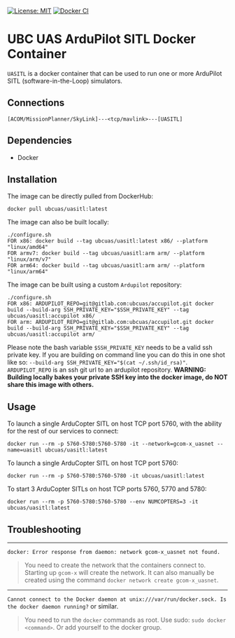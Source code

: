[![License: MIT](https://img.shields.io/github/license/vintasoftware/django-react-boilerplate.svg)](LICENSE)
[![Docker CI](https://github.com/ubcuas/UASITL/actions/workflows/docker.yml/badge.svg)](https://github.com/ubcuas/UASITL/actions/workflows/docker.yml)

# UBC UAS ArduPilot SITL Docker Container
`UASITL` is a docker container that can be used to run one or more ArduPilot SITL (software-in-the-Loop) simulators.


## Connections
```
[ACOM/MissionPlanner/SkyLink]---<tcp/mavlink>---[UASITL]
```


## Dependencies
- Docker


## Installation
The image can be directly pulled from DockerHub:
```
docker pull ubcuas/uasitl:latest
```

The image can also be built locally:
```
./configure.sh
FOR x86: docker build --tag ubcuas/uasitl:latest x86/ --platform "linux/amd64"
FOR armv7: docker build --tag ubcuas/uasitl:arm arm/ --platform "linux/arm/v7"
FOR arm64: docker build --tag ubcuas/uasitl:arm arm/ --platform "linux/arm64"
```

The image can be built using a custom `Ardupilot` repository:
```
./configure.sh
FOR x86: ARDUPILOT_REPO=git@gitlab.com:ubcuas/accupilot.git docker build --build-arg SSH_PRIVATE_KEY="$SSH_PRIVATE_KEY" --tag ubcuas/uasitl:accupilot x86/
FOR arm: ARDUPILOT_REPO=git@gitlab.com:ubcuas/accupilot.git docker build --build-arg SSH_PRIVATE_KEY="$SSH_PRIVATE_KEY" --tag ubcuas/uasitl:accupilot arm/
```

Please note the bash variable `$SSH_PRIVATE_KEY` needs to be a valid ssh private key. If you are building on command line you can do this in one shot like so: `--build-arg SSH_PRIVATE_KEY="$(cat ~/.ssh/id_rsa)"`.
`ARDUPILOT_REPO` is an ssh git url to an ardupilot repository. **WARNING: Building locally bakes your private SSH key into the docker image, do NOT share this image with others.**


## Usage
To launch a single ArduCopter SITL on host TCP port 5760, with the ability for the rest of our services to connect:
```
docker run --rm -p 5760-5780:5760-5780 -it --network=gcom-x_uasnet --name=uasitl ubcuas/uasitl:latest
```

To launch a single ArduCopter SITL on host TCP port 5760:
```
docker run --rm -p 5760-5780:5760-5780 -it ubcuas/uasitl:latest
```

To start 3 ArduCopter SITLs on host TCP ports 5760, 5770 and 5780:
```
docker run --rm -p 5760-5780:5760-5780 --env NUMCOPTERS=3 -it ubcuas/uasitl:latest
```


## Troubleshooting
----
`docker: Error response from daemon: network gcom-x_uasnet not found.`
> You need to create the network that the containers connect to. Starting up `gcom-x` will create the network.
> It can also manually be created using the command `docker network create gcom-x_uasnet`.

----
`Cannot connect to the Docker daemon at unix:///var/run/docker.sock. Is the docker daemon running?` or similar.
> You need to run the `docker` commands as root. Use sudo: `sudo docker <command>`. Or add yourself to the docker group.
